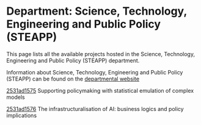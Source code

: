 # Department: **Science, Technology, Engineering and Public Policy (STEAPP)**

This page lists all the available projects hosted in the Science, Technology, Engineering and Public Policy (STEAPP) department.

Information about Science, Technology, Engineering and Public Policy (STEAPP) can be found on the [departmental website](https://www.ucl.ac.uk/steapp)

[2531ad1575](../projects/2531ad1575.md) Supporting policymaking with statistical emulation of complex models

[2531ad1576](../projects/2531ad1576.md) The infrastructuralisation of AI: business logics and policy implications

